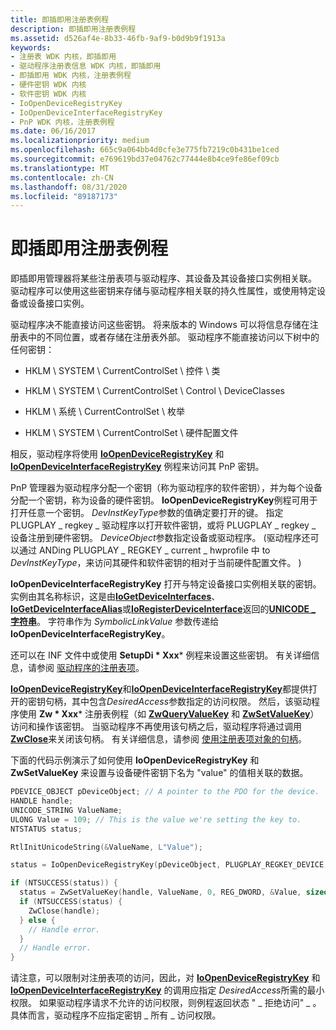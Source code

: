 ```yaml
---
title: 即插即用注册表例程
description: 即插即用注册表例程
ms.assetid: d526af4e-8b33-46fb-9af9-b0d9b9f1913a
keywords:
- 注册表 WDK 内核，即插即用
- 驱动程序注册表信息 WDK 内核，即插即用
- 即插即用 WDK 内核，注册表例程
- 硬件密钥 WDK 内核
- 软件密钥 WDK 内核
- IoOpenDeviceRegistryKey
- IoOpenDeviceInterfaceRegistryKey
- PnP WDK 内核，注册表例程
ms.date: 06/16/2017
ms.localizationpriority: medium
ms.openlocfilehash: 665c9a064bb4d0cfe3e775fb7219c0b431be1ced
ms.sourcegitcommit: e769619bd37e04762c77444e8b4ce9fe86ef09cb
ms.translationtype: MT
ms.contentlocale: zh-CN
ms.lasthandoff: 08/31/2020
ms.locfileid: "89187173"
---
```

# <a name="plug-and-play-registry-routines"></a>即插即用注册表例程


即插即用管理器将某些注册表项与驱动程序、其设备及其设备接口实例相关联。 驱动程序可以使用这些密钥来存储与驱动程序相关联的持久性属性，或使用特定设备或设备接口实例。

驱动程序决不能直接访问这些密钥。 将来版本的 Windows 可以将信息存储在注册表中的不同位置，或者存储在注册表外部。 驱动程序不能直接访问以下树中的任何密钥：

-   HKLM \\ SYSTEM \\ CurrentControlSet \\ 控件 \\ 类

-   HKLM \\ SYSTEM \\ CurrentControlSet \\ Control \\ DeviceClasses

-   HKLM \\ 系统 \\ CurrentControlSet \\ 枚举

-   HKLM \\ SYSTEM \\ CurrentControlSet \\ 硬件配置文件

相反，驱动程序将使用 [**IoOpenDeviceRegistryKey**](/windows-hardware/drivers/ddi/wdm/nf-wdm-ioopendeviceregistrykey) 和 [**IoOpenDeviceInterfaceRegistryKey**](/windows-hardware/drivers/ddi/wdm/nf-wdm-ioopendeviceinterfaceregistrykey) 例程来访问其 PnP 密钥。

PnP 管理器为驱动程序分配一个密钥（称为驱动程序的软件密钥），并为每个设备分配一个密钥，称为设备的硬件密钥。 **IoOpenDeviceRegistryKey**例程可用于打开任意一个密钥。 *DevInstKeyType*参数的值确定要打开的键。 指定 PLUGPLAY \_ regkey \_ 驱动程序以打开软件密钥，或将 PLUGPLAY \_ regkey \_ 设备注册到硬件密钥。 *DeviceObject*参数指定设备或驱动程序。  (驱动程序还可以通过 ANDing PLUGPLAY \_ REGKEY \_ current \_ hwprofile 中 to *DevInstKeyType*，来访问其硬件和软件密钥的相对于当前硬件配置文件。 ) 

**IoOpenDeviceInterfaceRegistryKey** 打开与特定设备接口实例相关联的密钥。 实例由其名称标识，这是由[**IoGetDeviceInterfaces**](/windows-hardware/drivers/ddi/wdm/nf-wdm-iogetdeviceinterfaces)、 [**IoGetDeviceInterfaceAlias**](/windows-hardware/drivers/ddi/wdm/nf-wdm-iogetdeviceinterfacealias)或[**IoRegisterDeviceInterface**](/windows-hardware/drivers/ddi/wdm/nf-wdm-ioregisterdeviceinterface)返回的[**UNICODE \_ 字符串**](https://docs.microsoft.com/windows-hardware/drivers/ddi/wudfwdm/ns-wudfwdm-_unicode_string)。 字符串作为 *SymbolicLinkValue* 参数传递给 **IoOpenDeviceInterfaceRegistryKey**。

还可以在 INF 文件中或使用 **SetupDi * Xxx*** 例程来设置这些密钥。 有关详细信息，请参阅 [驱动程序的注册表项](../install/overview-of-registry-trees-and-keys.md)。

[**IoOpenDeviceRegistryKey**](/windows-hardware/drivers/ddi/wdm/nf-wdm-ioopendeviceregistrykey)和[**IoOpenDeviceInterfaceRegistryKey**](/windows-hardware/drivers/ddi/wdm/nf-wdm-ioopendeviceinterfaceregistrykey)都提供打开的密钥句柄，其中包含*DesiredAccess*参数指定的访问权限。 然后，该驱动程序使用 **Zw * Xxx*** 注册表例程（如 [**ZwQueryValueKey**](/windows-hardware/drivers/ddi/wdm/nf-wdm-zwqueryvaluekey) 和 [**ZwSetValueKey**](/windows-hardware/drivers/ddi/wdm/nf-wdm-zwsetvaluekey)）访问和操作该密钥。 当驱动程序不再使用该句柄之后，驱动程序将通过调用 [**ZwClose**](/windows-hardware/drivers/ddi/ntifs/nf-ntifs-ntclose)来关闭该句柄。 有关详细信息，请参阅 [使用注册表项对象的句柄](using-a-handle-to-a-registry-key-object.md)。

下面的代码示例演示了如何使用 **IoOpenDeviceRegistryKey** 和 **ZwSetValueKey** 来设置与设备硬件密钥下名为 "value" 的值相关联的数据。

```cpp
PDEVICE_OBJECT pDeviceObject; // A pointer to the PDO for the device.
HANDLE handle;
UNICODE_STRING ValueName;
ULONG Value = 109; // This is the value we're setting the key to.
NTSTATUS status;

RtlInitUnicodeString(&ValueName, L"Value");

status = IoOpenDeviceRegistryKey(pDeviceObject, PLUGPLAY_REGKEY_DEVICE, KEY_READ, &handle);

if (NTSUCCESS(status)) {
  status = ZwSetValueKey(handle, ValueName, 0, REG_DWORD, &Value, sizeof(ULONG));
  if (NTSUCCESS(status) {
    ZwClose(handle);
  } else {
    // Handle error.
  }
  // Handle error.
}
```

请注意，可以限制对注册表项的访问，因此，对 [**IoOpenDeviceRegistryKey**](/windows-hardware/drivers/ddi/wdm/nf-wdm-ioopendeviceregistrykey) 和 [**IoOpenDeviceInterfaceRegistryKey**](/windows-hardware/drivers/ddi/wdm/nf-wdm-ioopendeviceinterfaceregistrykey) 的调用应指定 *DesiredAccess*所需的最小权限。 如果驱动程序请求不允许的访问权限，则例程返回状态 " \_ 拒绝访问" \_ 。 具体而言，驱动程序不应指定密钥 \_ 所有 \_ 访问权限。

 

